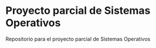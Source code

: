   # Proyecto parcial de Sistemas Operativos
Repositorio para el proyecto parcial de Sistemas Operativos
